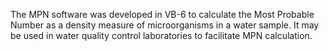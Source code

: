 The MPN software was developed in VB-6 to calculate the Most Probable Number as a density measure of microorganisms in a water sample. It may be used in water quality control laboratories to facilitate MPN calculation.
